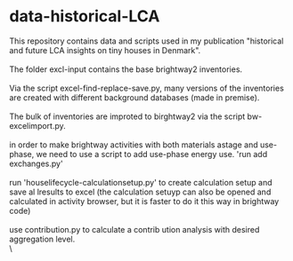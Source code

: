 # data-historical-LCA
This repository contains data and scripts used in my publication "historical and future LCA insights on tiny houses in Denmark".\
\
The folder excl-input contains the base brightway2 inventories.\
\
Via the script excel-find-replace-save.py, many versions of the inventories are created with different background databases (made in premise).\
\
The bulk of inventories are improted to birghtway2 via the script bw-excelimport.py. \
\
in order to make brightway activities with both materials astage and use-phase, we need to use a script to add use-phase energy use. 'run add exchanges.py'\
\
run 'houselifecycle-calculationsetup.py' to create calculation setup and save al lresults to excel (the calculation setuyp can also be opened and calculated in activity browser, but it is faster to do it this way in brightway code)\
\
use contribution.py to calculate a contrib ution analysis with desired aggregation level.\
\